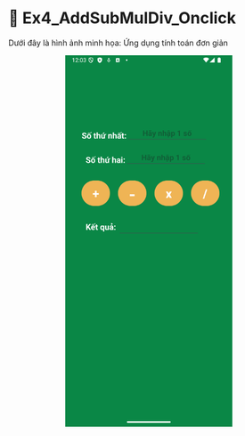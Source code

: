 # 📌 Ex4_AddSubMulDiv_Onclick

Dưới đây là hình ảnh minh họa: Ứng dụng tính toán đơn giản

<p align="center">
  <a href="https://github.com/MinhPhi1024/64131786_AndroidProgramming/blob/main/Pic/Ex4_AddSubMulDiv_Onclick.png">
    <img src="https://github.com/MinhPhi1024/64131786_AndroidProgramming/blob/main/Pic/Ex4_AddSubMulDiv_Onclick.png" width="300">
  </a>
</p>



